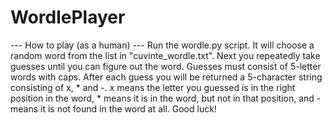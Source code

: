 # WordlePlayer

--- How to play (as a human) ---
Run the wordle.py script. It will choose a random word from the list in "cuvinte_wordle.txt". Next you repeatedly take guesses until you can figure out the word. Guesses must consist of 5-letter words with caps. After each guess you will be returned a 5-character string consisting of x,  * and -. x means the letter you guessed is in the right position in the word, * means it is in the word, but not in that position, and - means it is not found in the word at all. Good luck!
